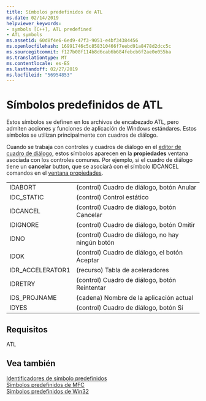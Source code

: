 ```yaml
---
title: Símbolos predefinidos de ATL
ms.date: 02/14/2019
helpviewer_keywords:
- symbols [C++], ATL predefined
- ATL symbols
ms.assetid: 60d8f4e6-6ed9-47f3-9051-e4bf34384456
ms.openlocfilehash: 16991746c5c858310466f7eebd91a8478d2dcc5c
ms.sourcegitcommit: f127b08f114b8d6cab6b684febcb6f2ae0e055ba
ms.translationtype: MT
ms.contentlocale: es-ES
ms.lasthandoff: 02/27/2019
ms.locfileid: "56954853"
---
```

# <a name="atl-predefined-symbols"></a>Símbolos predefinidos de ATL

Estos símbolos se definen en los archivos de encabezado ATL, pero admiten acciones y funciones de aplicación de Windows estándares. Estos símbolos se utilizan principalmente con cuadros de diálogo.

Cuando se trabaja con controles y cuadros de diálogo en el [editor de cuadro de diálogo](../windows/dialog-editor.md), estos símbolos aparecen en la **propiedades** ventana asociada con los controles comunes. Por ejemplo, si el cuadro de diálogo tiene un **cancelar** button, que se asociará con el símbolo IDCANCEL comandos en el [ventana propiedades](/visualstudio/ide/reference/properties-window).

|||
|-|-|
|IDABORT|(control) Cuadro de diálogo, botón Anular|
|IDC_STATIC|(control) Control estático|
|IDCANCEL|(control) Cuadro de diálogo, botón Cancelar|
|IDIGNORE|(control) Cuadro de diálogo, botón Omitir|
|IDNO|(control) Cuadro de diálogo, no hay ningún botón|
|IDOK|(control) Cuadro de diálogo, el botón Aceptar|
|IDR_ACCELERATOR1|(recurso) Tabla de aceleradores|
|IDRETRY|(control) Cuadro de diálogo, botón Reintentar|
|IDS_PROJNAME|(cadena) Nombre de la aplicación actual|
|IDYES|(control) Cuadro de diálogo, botón Sí|

## <a name="requirements"></a>Requisitos

ATL

## <a name="see-also"></a>Vea también

[Identificadores de símbolo predefinidos](../windows/predefined-symbol-ids.md)<br/>
[Símbolos predefinidos de MFC](../windows/mfc-predefined-symbols.md)<br/>
[Símbolos predefinidos de Win32](../windows/win32-predefined-symbols.md)<br/>